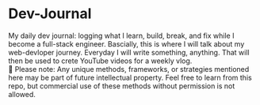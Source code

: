 # Dev-Journal
My daily dev journal: logging what I learn, build, break, and fix while I become a full-stack engineer. Bascially, this is where I will talk about my web-devloper journey. Everyday I will write something, anything. That will then be used to crete YouTube videos for a weekly vlog. <br />
🚨 Please note: Any unique methods, frameworks, or strategies mentioned here may be part of future intellectual property. Feel free to learn from this repo, but commercial use of these methods without permission is not allowed.
